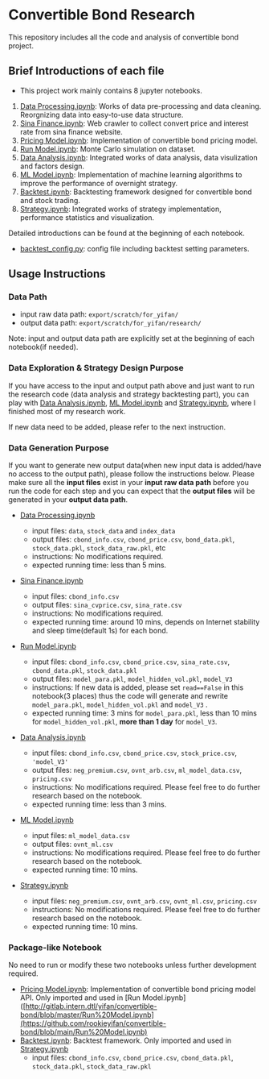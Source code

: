 # Convertible Bond Research

This repository includes all the code and analysis of convertible bond project.

## Brief Introductions of each file
 - This project work mainly contains 8 jupyter notebooks. 
1. [Data Processing.ipynb](https://github.com/rookieyifan/convertible-bond/blob/main/Data%20Processing.ipynb): Works of data pre-processing and data cleaning. Reorgnizing data into easy-to-use data structure.
2. [Sina Finance.ipynb](https://github.com/rookieyifan/convertible-bond/blob/main/SinaFinance.ipynb): Web crawler to collect convert price and interest rate from sina finance website.
3. [Pricing Model.ipynb](https://github.com/rookieyifan/convertible-bond/blob/main/PricingModel.ipynb): Implementation of convertible bond pricing model.
4. [Run Model.ipynb](https://github.com/rookieyifan/convertible-bond/blob/main/Run%20Model.ipynb): Monte Carlo simulation on dataset.
5. [Data Analysis.ipynb](https://github.com/rookieyifan/convertible-bond/blob/main/Data%20Analysis.ipynb): Integrated works of data analysis, data visulization and factors design.
6. [ML Model.ipynb](https://github.com/rookieyifan/convertible-bond/blob/main/ML%20Model.ipynb): Implementation of machine learning algorithms to improve the performance of overnight strategy.
7. [Backtest.ipynb](https://github.com/rookieyifan/convertible-bond/blob/main/Backtest.ipynb): Backtesting framework designed for convertible bond and stock trading.
8. [Strategy.ipynb](https://github.com/rookieyifan/convertible-bond/blob/main/Strategy.ipynb): Integrated works of strategy implementation, performance statistics and visualization.

Detailed introductions can be found at the beginning of each notebook.

 - [backtest_config.py](https://github.com/rookieyifan/convertible-bond/blob/main/backtest_config.py): config file including backtest setting parameters.

## Usage Instructions
### Data Path
+ input raw data path: `export/scratch/for_yifan/`
+ output data path: `export/scratch/for_yifan/research/`

Note: input and output data path are explicitly set at the beginning of each notebook(if needed). 

### Data Exploration & Strategy Design Purpose 
If you have access to the input and output path above and just want to run the research code (data analysis and strategy backtesting part), you can play with [Data Analysis.ipynb](https://github.com/rookieyifan/convertible-bond/blob/main/Data%20Analysis.ipynb), [ML Model.ipynb](https://github.com/rookieyifan/convertible-bond/blob/main/ML%20Model.ipynb) and  [Strategy.ipynb](https://github.com/rookieyifan/convertible-bond/blob/main/Strategy.ipynb), where I finished most of my research work.

If new data need to be added, please refer to the next instruction.

### Data Generation Purpose
If you want to generate new output data(when new input data is added/have no access to the output path), please follow the instructions below. Please make sure all the **input files** exist in your **input raw data path** before you run the code for each step and you can expect that the **output files** will be generated in your **output data path**.

+ [Data Processing.ipynb](https://github.com/rookieyifan/convertible-bond/blob/main/Data%20Processing.ipynb)
    + input files: `data`, `stock_data` and `index_data`
    + output files: `cbond_info.csv`, `cbond_price.csv`, `bond_data.pkl`, `stock_data.pkl`, `stock_data_raw.pkl`, etc
    + instructions: No modifications required. 
    + expected running time: less than 5 mins.

+ [Sina Finance.ipynb](https://github.com/rookieyifan/convertible-bond/blob/main/SinaFinance.ipynb)
    + input files: `cbond_info.csv`
    + output files: `sina_cvprice.csv`, `sina_rate.csv`
    + instructions: No modifications required.
    + expected running time: around 10 mins, depends on Internet stability and sleep time(default 1s) for each bond.
    
+ [Run Model.ipynb](https://github.com/rookieyifan/convertible-bond/blob/main/Run%20Model.ipynb)
    + input files: `cbond_info.csv`, `cbond_price.csv`, `sina_rate.csv`, `cbond_data.pkl`, `stock_data.pkl`
    + output files: `model_para.pkl`, `model_hidden_vol.pkl`, `model_V3`
    + instructions: If new data is added, please set ``read==False`` in this notebook(3 places) thus the code will generate and rewrite `model_para.pkl`, `model_hidden_vol.pkl` and `model_V3` . 
    + expected running time: 3 mins for `model_para.pkl`, less than 10 mins for `model_hidden_vol.pkl`, **more than 1 day** for `model_V3`.
+ [Data Analysis.ipynb](https://github.com/rookieyifan/convertible-bond/blob/main/Data%20Analysis.ipynb)
    + input files: `cbond_info.csv`, `cbond_price.csv`, `stock_price.csv`, `'model_V3'`
    + output files: `neg_premium.csv`, `ovnt_arb.csv`, `ml_model_data.csv`, `pricing.csv`
    + instructions: No modifications required. Please feel free to do further research based on the notebook.
    + expected running time: less than 3 mins.
+ [ML Model.ipynb](https://github.com/rookieyifan/convertible-bond/blob/main/ML%20Model.ipynb)
    + input files: `ml_model_data.csv`
    + output files: `ovnt_ml.csv`
    + instructions: No modifications required. Please feel free to do further research based on the notebook.
    + expected running time: 10 mins.
+ [Strategy.ipynb](https://github.com/rookieyifan/convertible-bond/blob/main/Strategy.ipynb)
    + input files: `neg_premium.csv`, `ovnt_arb.csv`, `ovnt_ml.csv`, `pricing.csv`
    + instructions: No modifications required. Please feel free to do further research based on the notebook.
    + expected running time: 10 mins.

### Package-like Notebook
No need to run or modify these two notebooks unless further development required.
+ [Pricing Model.ipynb](https://github.com/rookieyifan/convertible-bond/blob/main/PricingModel.ipynb): Implementation of convertible bond pricing model API. Only imported and used in [Run Model.ipynb]([http://gitlab.intern.dtl/yifan/convertible-bond/blob/master/Run%20Model.ipynb](https://github.com/rookieyifan/convertible-bond/blob/main/Run%20Model.ipynb)
+ [Backtest.ipynb](https://github.com/rookieyifan/convertible-bond/blob/main/Backtest.ipynb): Backtest framework. Only imported and used in [Strategy.ipynb](https://github.com/rookieyifan/convertible-bond/blob/main/Strategy.ipynb)
    +  input files: `cbond_info.csv`, `cbond_price.csv`, `cbond_data.pkl`, `stock_data.pkl`, `stock_data_raw.pkl`
